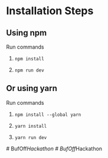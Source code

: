 # Installation Steps



## Using npm

Run commands

1) ```npm install```


2) ```npm run dev```


## Or using yarn

Run commands 

1) ```npm install --global yarn```

2) ```yarn install```

3) ```yarn run dev```


#   B u f O f f _ H a c k a t h o n  
 #   B u f O f f _ H a c k a t h o n  
 